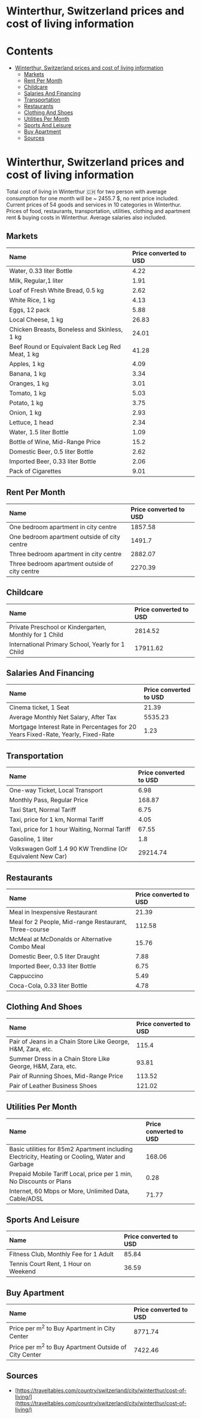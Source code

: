 
Winterthur, Switzerland prices and cost of living information
=============================================================

Contents
========

* [Winterthur, Switzerland prices and cost of living information](#winterthur-switzerland-prices-and-cost-of-living-information)
	* [Markets](#markets)
	* [Rent Per Month](#rent-per-month)
	* [Childcare](#childcare)
	* [Salaries And Financing](#salaries-and-financing)
	* [Transportation](#transportation)
	* [Restaurants](#restaurants)
	* [Clothing And Shoes](#clothing-and-shoes)
	* [Utilities Per Month](#utilities-per-month)
	* [Sports And Leisure](#sports-and-leisure)
	* [Buy Apartment](#buy-apartment)
	* [Sources](#sources)

# Winterthur, Switzerland prices and cost of living information


Total cost of living in Winterthur 🇨🇭 for two person with average consumption for one month will be ~ 2455.7 $, no rent 
price included. Current prices of 54 goods and services in 10 categories  in Winterthur. Prices of food, restaurants, 
transportation, utilities, clothing and apartment rent & buying costs in Winterthur. Average salaries also included.
## Markets

|Name|Price converted to USD|
| :--- | :--- |
|Water, 0.33 liter Bottle|4.22|
|Milk, Regular,1 liter|1.91|
|Loaf of Fresh White Bread, 0.5 kg|2.62|
|White Rice, 1 kg|4.13|
|Eggs, 12 pack|5.88|
|Local Cheese, 1 kg|26.83|
|Chicken Breasts, Boneless and Skinless, 1 kg|24.01|
|Beef Round or Equivalent Back Leg Red Meat, 1 kg |41.28|
|Apples, 1 kg|4.09|
|Banana, 1 kg|3.34|
|Oranges, 1 kg|3.01|
|Tomato, 1 kg|5.03|
|Potato, 1 kg|3.75|
|Onion, 1 kg|2.93|
|Lettuce, 1 head|2.34|
|Water, 1.5 liter Bottle|1.09|
|Bottle of Wine, Mid-Range Price|15.2|
|Domestic Beer, 0.5 liter Bottle|2.62|
|Imported Beer, 0.33 liter Bottle|2.06|
|Pack of Cigarettes|9.01|
  

## Rent Per Month

|Name|Price converted to USD|
| :--- | :--- |
|One bedroom apartment in city centre|1857.58|
|One bedroom apartment outside of city centre|1491.7|
|Three bedroom apartment in city centre|2882.07|
|Three bedroom apartment outside of city centre|2270.39|
  

## Childcare

|Name|Price converted to USD|
| :--- | :--- |
|Private Preschool or Kindergarten, Monthly for 1 Child|2814.52|
|International Primary School, Yearly for 1 Child|17911.62|
  

## Salaries And Financing

|Name|Price converted to USD|
| :--- | :--- |
|Cinema ticket, 1 Seat|21.39|
|Average Monthly Net Salary, After Tax|5535.23|
|Mortgage Interest Rate in Percentages for 20 Years Fixed-Rate, Yearly, Fixed-Rate|1.23|
  

## Transportation

|Name|Price converted to USD|
| :--- | :--- |
|One-way Ticket, Local Transport|6.98|
|Monthly Pass, Regular Price|168.87|
|Taxi Start, Normal Tariff|6.75|
|Taxi, price for 1 km, Normal Tariff|4.05|
|Taxi, price for 1 hour Waiting, Normal Tariff|67.55|
|Gasoline, 1 liter|1.8|
|Volkswagen Golf 1.4 90 KW Trendline (Or Equivalent New Car)|29214.74|
  

## Restaurants

|Name|Price converted to USD|
| :--- | :--- |
|Meal in Inexpensive Restaurant|21.39|
|Meal for 2 People, Mid-range Restaurant, Three-course|112.58|
|McMeal at McDonalds or Alternative Combo Meal|15.76|
|Domestic Beer, 0.5 liter Draught|7.88|
|Imported Beer, 0.33 liter Bottle|6.75|
|Cappuccino|5.49|
|Coca-Cola, 0.33 liter Bottle|4.78|
  

## Clothing And Shoes

|Name|Price converted to USD|
| :--- | :--- |
|Pair of Jeans in a Chain Store Like George, H&M, Zara, etc.|115.4|
|Summer Dress in a Chain Store Like George, H&M, Zara, etc.|93.81|
|Pair of Running Shoes, Mid-Range Price|113.52|
|Pair of Leather Business Shoes|121.02|
  

## Utilities Per Month

|Name|Price converted to USD|
| :--- | :--- |
|Basic utilities for 85m2 Apartment including Electricity, Heating or Cooling, Water and Garbage|168.06|
|Prepaid Mobile Tariff Local, price per 1 min, No Discounts or Plans|0.28|
|Internet, 60 Mbps or More, Unlimited Data, Cable/ADSL|71.77|
  

## Sports And Leisure

|Name|Price converted to USD|
| :--- | :--- |
|Fitness Club, Monthly Fee for 1 Adult|85.84|
|Tennis Court Rent, 1 Hour on Weekend|36.59|
  

## Buy Apartment

|Name|Price converted to USD|
| :--- | :--- |
|Price per m<sup>2</sup> to Buy Apartment in City Center|8771.74|
|Price per m<sup>2</sup> to Buy Apartment Outside of City Center|7422.46|
  

## Sources

- [https://traveltables.com/country/switzerland/city/winterthur/cost-of-living/](https://traveltables.com/country/switzerland/city/winterthur/cost-of-living/)
